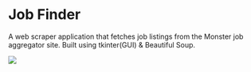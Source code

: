 # Job Finder
A web scraper application that fetches job listings from the Monster job aggregator site. Built using tkinter(GUI) &amp; Beautiful Soup.

![](https://raw.githubusercontent.com/anilkaundal/job_finder/master/job_finder_screenshot.png)
